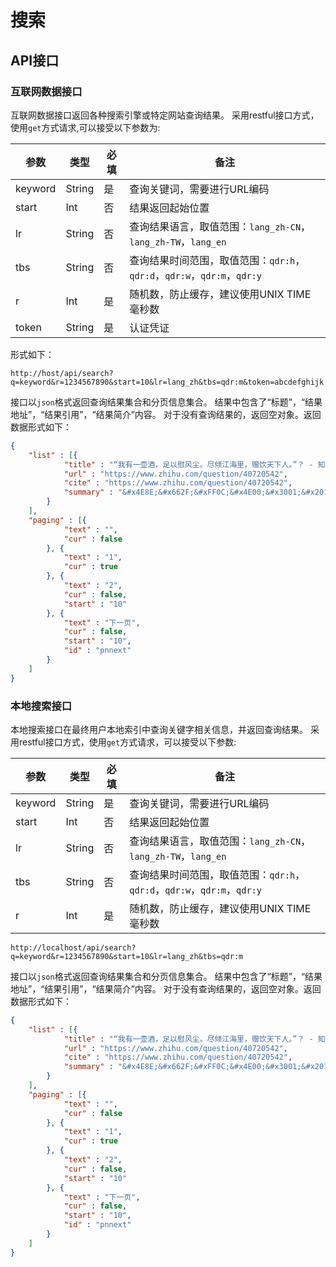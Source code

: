 # 搜索

## API接口

### 互联网数据接口

互联网数据接口返回各种搜索引擎或特定网站查询结果。
采用restful接口方式，使用`get`方式请求,可以接受以下参数为:

|参数|类型|必填|备注|
|--|--|--|--|
|keyword|String|是|查询关键词，需要进行URL编码|
|start|Int|否|结果返回起始位置|
|lr|String|否|查询结果语言，取值范围：`lang_zh-CN`，`lang_zh-TW`，`lang_en`|
|tbs|String|否|查询结果时间范围，取值范围：`qdr:h`，`qdr:d`，`qdr:w`，`qdr:m`，`qdr:y`|
|r|Int|是|随机数，防止缓存，建议使用UNIX TIME毫秒数|
|token|String|是|认证凭证|

形式如下：

```
http://host/api/search?q=keyword&r=1234567890&start=10&lr=lang_zh&tbs=qdr:m&token=abcdefghijk
```

接口以`json`格式返回查询结果集合和分页信息集合。
结果中包含了“标题”，“结果地址”，“结果引用”，“结果简介”内容。
对于没有查询结果的，返回空对象。返回数据形式如下：

```json
{
	"list" : [{
			"title" : "“我有一壶酒，足以慰风尘。尽倾江海里，赠饮天下人。”？ - 知乎",
			"url" : "https://www.zhihu.com/question/40720542",
			"cite" : "https://www.zhihu.com/question/40720542",
			"summary" : "&#x4E8E;&#x662F;&#xFF0C;&#x4E00;&#x3001;&#x201C;<em>&#x5C3D;&#x503E;&#x6C5F;&#x6D77;&#x91CC;</em>&#xFF0C;<em>&#x8D60;&#x996E;&#x5929;&#x4E0B;&#x4EBA;</em>&#x201D;&#x7406;&#x8BBA;&#x4E0A;&#x662F;&#x771F;&#x7684;&#x53EF;&#x4EE5;&#x5B9E;&#x73B0;&#x7684;&#xFF1B;&#x4E8C;&#x3001;&#x963F;&#x4F0F;&#x4F3D;&#x5FB7;&#x7F57;&#x5E38;&#x6570;&#x771F;&#x7684;&#x5F88;&#x5927;&#xFF0C;&#x5206;&#x5B50;&#x771F;&#x7684;&#x5F88;&#x5C0F;&#xFF0C;&#x53EF;&#x4EE5;&#x62FF;&#x8FD9;&#x4E2A;&#x6848;&#x4F8B;&#x6765;&#x6559;&#x80B2;&#x521A;&#x63A5;&#x89E6;&#x7269;&#x7406;&#x548C;&#x5316;&#x5B66;&#x7684;&#x521D;&#x4E2D;&#x751F;&#xFF1B;&#x4E09;&#xFF0C;&#x4E0D;&#xA0;..."
		}
	],
	"paging" : [{
			"text" : "",
			"cur" : false
		}, {
			"text" : "1",
			"cur" : true
		}, {
			"text" : "2",
			"cur" : false,
			"start" : "10"
		}, {
			"text" : "下一页",
			"cur" : false,
			"start" : "10",
			"id" : "pnnext"
		}
	]
}
```

### 本地搜索接口

本地搜索接口在最终用户本地索引中查询关键字相关信息，并返回查询结果。
采用restful接口方式，使用`get`方式请求，可以接受以下参数:

|参数|类型|必填|备注|
|--|--|--|--|
|keyword|String|是|查询关键词，需要进行URL编码|
|start|Int|否|结果返回起始位置|
|lr|String|否|查询结果语言，取值范围：`lang_zh-CN`，`lang_zh-TW`，`lang_en`|
|tbs|String|否|查询结果时间范围，取值范围：`qdr:h`，`qdr:d`，`qdr:w`，`qdr:m`，`qdr:y`|
|r|Int|是|随机数，防止缓存，建议使用UNIX TIME毫秒数|

```
http://localhost/api/search?q=keyword&r=1234567890&start=10&lr=lang_zh&tbs=qdr:m
```

接口以`json`格式返回查询结果集合和分页信息集合。
结果中包含了“标题”，“结果地址”，“结果引用”，“结果简介”内容。
对于没有查询结果的，返回空对象。返回数据形式如下：

```json
{
	"list" : [{
			"title" : "“我有一壶酒，足以慰风尘。尽倾江海里，赠饮天下人。”？ - 知乎",
			"url" : "https://www.zhihu.com/question/40720542",
			"cite" : "https://www.zhihu.com/question/40720542",
			"summary" : "&#x4E8E;&#x662F;&#xFF0C;&#x4E00;&#x3001;&#x201C;<em>&#x5C3D;&#x503E;&#x6C5F;&#x6D77;&#x91CC;</em>&#xFF0C;<em>&#x8D60;&#x996E;&#x5929;&#x4E0B;&#x4EBA;</em>&#x201D;&#x7406;&#x8BBA;&#x4E0A;&#x662F;&#x771F;&#x7684;&#x53EF;&#x4EE5;&#x5B9E;&#x73B0;&#x7684;&#xFF1B;&#x4E8C;&#x3001;&#x963F;&#x4F0F;&#x4F3D;&#x5FB7;&#x7F57;&#x5E38;&#x6570;&#x771F;&#x7684;&#x5F88;&#x5927;&#xFF0C;&#x5206;&#x5B50;&#x771F;&#x7684;&#x5F88;&#x5C0F;&#xFF0C;&#x53EF;&#x4EE5;&#x62FF;&#x8FD9;&#x4E2A;&#x6848;&#x4F8B;&#x6765;&#x6559;&#x80B2;&#x521A;&#x63A5;&#x89E6;&#x7269;&#x7406;&#x548C;&#x5316;&#x5B66;&#x7684;&#x521D;&#x4E2D;&#x751F;&#xFF1B;&#x4E09;&#xFF0C;&#x4E0D;&#xA0;..."
		}
	],
	"paging" : [{
			"text" : "",
			"cur" : false
		}, {
			"text" : "1",
			"cur" : true
		}, {
			"text" : "2",
			"cur" : false,
			"start" : "10"
		}, {
			"text" : "下一页",
			"cur" : false,
			"start" : "10",
			"id" : "pnnext"
		}
	]
}
```
